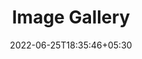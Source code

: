 ---
title: "Image Gallery"
date: 2022-06-25T18:35:46+05:30
draft: false
description: "My gallery :earth_asia:"
layout: "gallery"
images:
 - src: /images/gallery/1.jpg
 - src: /images/gallery/2.jpg
 - src: /images/gallery/3.jpg
 - src: /images/gallery/4.jpg
 - src: /images/gallery/5.jpg
---